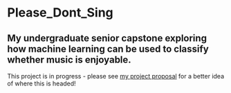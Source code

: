 # Please_Dont_Sing
## My undergraduate senior capstone exploring how machine learning can be used to classify whether music is enjoyable.  

This project is in progress - please see [my project proposal](/Project_Proposal.pdf) for a better idea of where this is headed!

